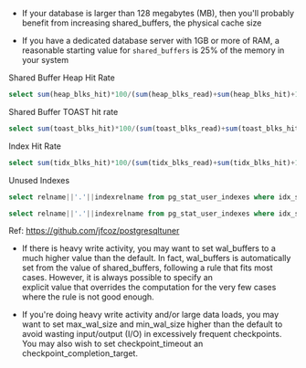 - If your database is larger than 128 megabytes (MB), then you'll probably benefit from increasing shared_buffers, the physical cache size

- If you have a dedicated database server with 1GB or more of RAM, a reasonable starting value for `shared_buffers` is 25% of the memory in your system

Shared Buffer Heap Hit Rate
```sql
select sum(heap_blks_hit)*100/(sum(heap_blks_read)+sum(heap_blks_hit)+1) from pg_statio_all_tables ;
```

Shared Buffer TOAST hit rate
```sql
select sum(toast_blks_hit)*100/(sum(toast_blks_read)+sum(toast_blks_hit)+1) from pg_statio_all_tables ;
```

Index Hit Rate
```sql
select sum(tidx_blks_hit)*100/(sum(tidx_blks_read)+sum(tidx_blks_hit)+1) from pg_statio_all_tables ;
```

Unused Indexes
```sql 
select relname||'.'||indexrelname from pg_stat_user_indexes where idx_scan=0 and not exists (select 1 from pg_constraint where conindid=indexrelid) ORDER BY relname, indexrelname
```
```sql
select relname||'.'||indexrelname from pg_stat_user_indexes where idx_scan=0 ORDER BY relname, indexrelname
```

Ref: https://github.com/jfcoz/postgresqltuner


- If there is heavy write activity, you may want to set wal_buffers to a much higher value than the default. In fact, wal_buffers is automatically set from the value of shared_buffers, following a rule that fits most cases. However, it is always possible to specify an  
explicit value that overrides the computation for the very few cases where the rule is not good enough.

- If you're doing heavy write activity and/or large data loads, you may want to set max_wal_size and min_wal_size higher than the default to avoid wasting input/output (I/O) in excessively frequent checkpoints. You may also wish to set checkpoint_timeout an checkpoint_completion_target.

